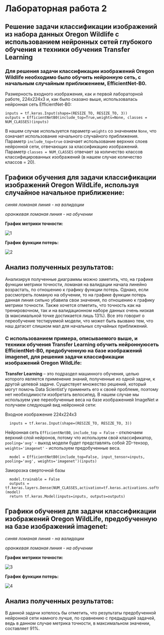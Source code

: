 Лабораторная работа 2
===
Решение задачи классификации изображений из набора данных Oregon Wildlife с использованием нейронных сетей глубокого обучения и техники обучения Transfer Learning
----
### Для решения задачи классификации изображений Oregon Wildlife необходимо было обучить нейронную сеть, с начальным случайным приближением, EfficientNet-B0.
Размерность входного изображения, как и первой лабораторной работе, 224х224х3 и, как было сказано выше, использовалась нейронная сеть EfficientNet-B0:
```
inputs = tf.keras.Input(shape=(RESIZE_TO, RESIZE_TO, 3))
outputs = EfficientNetB0(include_top=True,weights=None, classes = NUM_CLASSES)(inputs)
```
В нашем случае используется параметр `weights` со значением `None`, что означает использование начального случайного приближения. Параметр `include_top=true` oзначает использование верхних слоев нейронной сети, отвечающих за классификацию изображений. Параметр `classes = NUM_CLASSES` отвечает за количество классов классифицированных изображений (в нашем случае количество классов = 20).

Графики обучения для задачи классификации изображений Oregon WildLife, используя случайное начальное приближение:
----
*синяя ломаная линия - на валидации*

*оранжевая ломаная линия - на обучении*

**График метрики точности:**

![1](https://user-images.githubusercontent.com/59210216/111230601-f1cc1700-85f8-11eb-8f42-d3ce70cec56e.jpg)


**График функции потерь:**

![2](https://user-images.githubusercontent.com/59210216/111230610-f4c70780-85f8-11eb-899b-1b96f373cedd.jpg)

Анализ полученных результатов:
-------
Анализируя полученные диаграммы можно заметить, что, на графике функции метрики точности, ломаная на валидации начала линейно возрастать, по отношению к графику функции потерь. Однако, если рассмотреть ломаную на обучении, то на графике функции потерь данная линия сильно убавила свои значения, по отношению к графику метрики точности. Также хочется отметить, что точность как на тренировочном, так и на валидационном наборе данных очень низкая (в максимальной точке достикается лишь 13%). Все это говорит о переобучение тестируемой модели, что может быть вызвано тем, что наш датасет слишком мал для начальных случайных приближений.

### С использованием примера, описываемого выше, и техники обучения Transfer Learning обучить нейроннуюсеть EfficientNet-B0, предобученную на базе изображений imagenet, для решения задачи классификации изображений Oregon WildLife:
**Transfer Learning** – это подраздел машинного обучения, целью которого является применение знаний, полученные из одной задачи, к другой целевой задаче. Существует множество решений, который могут помочь Data Scientist’у применить его к своей проблеме, поэтому нет необходимости изобретать велосипед. В нашем случае мы используем уже переобученные веса на базе изображенией ImageNet и получаем следующий вид нейронной сети:
 
Входное изображение 224х224х3
```
  inputs = tf.keras.Input(shape=(RESIZE_TO, RESIZE_TO, 3)) 
```
Нейронная сеть `EfficientNetB0`, `include_top = False` - отключаем верхний слой нейронов, потому что используем свой классификатор, `pooling='avg'` - выход модели будет представлять собой 2D-тензор, `weights='imagenet'` - используем предобученные веса.
```
  model = EfficientNetB0(include_top=False, input_tensor=inputs, pooling='avg', weights='imagenet')(inputs) 
```
 Заморозка сверточной базы
```
  model.trainable = False
  outputs = tf.keras.layers.Dense(NUM_CLASSES,activation=tf.keras.activations.softmax)(model)
  return tf.keras.Model(inputs=inputs, outputs=outputs)
```

Графики обучения для задачи классификации изображений Oregon WildLife, предобученную на базе изображений imagenet:
----
*синяя ломаная линия - на валидации*

*оранжевая ломаная линия - на обучении*

**График метрики точности:**

![3](https://user-images.githubusercontent.com/59210216/111233235-ab2ceb80-85fd-11eb-9067-96c1c57121a5.jpg)

**График функции потерь:**

![4](https://user-images.githubusercontent.com/59210216/111233247-b2ec9000-85fd-11eb-9b9c-cd7596cf4043.jpg)

Анализ полученных результатов:
-------
В данной задачи хотелось бы отметить, что результаты предобученной нейронной сети намного лучше, по сравнению с предыдущей задачей, ведь в данном случае метрика точности, в максимальном значении, составляет 91%.


